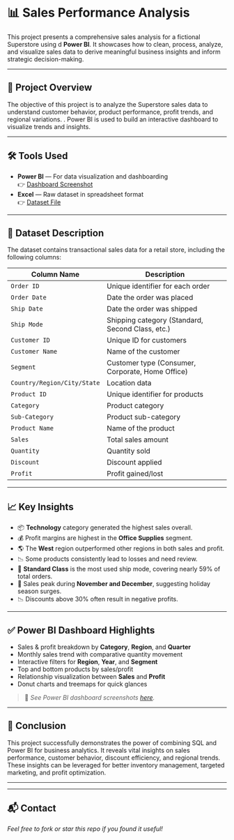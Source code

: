 
# 📊 Sales Performance Analysis

This project presents a comprehensive sales analysis for a fictional Superstore using d **Power BI**. It showcases how to clean, process, analyze, and visualize sales data to derive meaningful business insights and inform strategic decision-making.

---

## 🧾 Project Overview

The objective of this project is to analyze the Superstore sales data to understand customer behavior, product performance, profit trends, and regional variations. . Power BI is used to build an interactive dashboard to visualize trends and insights.

---

## 🛠️ Tools Used

- **Power BI** — For data visualization and dashboarding  
  👉 [Dashboard Screenshot](./Superstore_Sales_Data_Analysis.png)
- **Excel** — Raw dataset in spreadsheet format  
  👉 [Dataset File](./DataSet/Superstore_Orders_Data.xlsx)

---

## 📂 Dataset Description

The dataset contains transactional sales data for a retail store, including the following columns:

| Column Name       | Description |
|-------------------|-------------|
| `Order ID`        | Unique identifier for each order |
| `Order Date`      | Date the order was placed |
| `Ship Date`       | Date the order was shipped |
| `Ship Mode`       | Shipping category (Standard, Second Class, etc.) |
| `Customer ID`     | Unique ID for customers |
| `Customer Name`   | Name of the customer |
| `Segment`         | Customer type (Consumer, Corporate, Home Office) |
| `Country/Region/City/State` | Location data |
| `Product ID`      | Unique identifier for products |
| `Category`        | Product category |
| `Sub-Category`    | Product sub-category |
| `Product Name`    | Name of the product |
| `Sales`           | Total sales amount |
| `Quantity`        | Quantity sold |
| `Discount`        | Discount applied |
| `Profit`          | Profit gained/lost |

---


## 📈 Key Insights

- 📦 **Technology** category generated the highest sales overall.
- 💰 Profit margins are highest in the **Office Supplies** segment.
- 🌎 The **West** region outperformed other regions in both sales and profit.
- 📉 Some products consistently lead to losses and need review.
- 🚚 **Standard Class** is the most used ship mode, covering nearly 59% of total orders.
- 📅 Sales peak during **November and December**, suggesting holiday season surges.
- 📉 Discounts above 30% often result in negative profits.

---

## ✅ Power BI Dashboard Highlights

- Sales & profit breakdown by **Category**, **Region**, and **Quarter**
- Monthly sales trend with comparative quantity movement
- Interactive filters for **Region**, **Year**, and **Segment**
- Top and bottom products by sales/profit
- Relationship visualization between **Sales** and **Profit**
- Donut charts and treemaps for quick glances

> 📍 *See Power BI dashboard screenshots [here](./Superstore_Sales_Data_Analysis.png).*

---

## 🏁 Conclusion

This project successfully demonstrates the power of combining SQL and Power BI for business analytics. It reveals vital insights on sales performance, customer behavior, discount efficiency, and regional trends. These insights can be leveraged for better inventory management, targeted marketing, and profit optimization.

---


---

## 📬 Contact
 *Feel free to fork or star this repo if you found it useful!*

